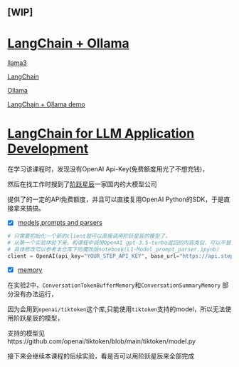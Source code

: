 [WIP]
---

# [LangChain + Ollama](https://github.com/ollama/ollama/blob/main/docs/tutorials/langchainpy.md)

[llama3](https://ai.meta.com/blog/meta-llama-3/)

[LangChain](https://www.langchain.com/)

[Ollama](https://ollama.com/)

[LangChain + Ollama demo](demo.ipynb)

# [LangChain for LLM Application Development](https://learn.deeplearning.ai/courses/langchain/)

在学习该课程时，发现没有OpenAI Api-Key(免费额度用光了不想充钱)，

然后在找工作时搜到了[阶跃星辰](https://www.stepfun.com/)一家国内的大模型公司

提供了的一定的API免费额度，并且可以直接复用OpenAI Python的SDK，于是直接拿来搞搞。

- [X] [models,prompts and parsers](L1-Model_prompt_parser.ipynb)

```python
# 只需要初始化一个新的client就可以直接调用阶跃星辰的模型了，
# 从第一个实验体验下来，和课程中调用OpenAI gpt-3.5-turbo返回的内容类似，可以平替
# 具体修改可以参考本仓库下的魔改版notebook(L1-Model_prompt_parser.ipynb)
client = OpenAI(api_key="YOUR_STEP_API_KEY", base_url="https://api.stepfun.com/v1")
``` 

- [X] [memory](L2-Memory.ipynb)

在实验2中，`ConversationTokenBufferMemory`和`ConversationSummaryMemory` 部分没有办法运行，

因为会用到`openai/tiktoken`这个库,只能使用`tiktoken`支持的model，所以无法使用阶跃星辰的模型，

支持的模型见https://github.com/openai/tiktoken/blob/main/tiktoken/model.py


接下来会继续本课程的后续实验，看是否可以用阶跃星辰来全部完成